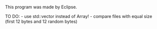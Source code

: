 ﻿This program was made by Eclipse.

TO DO: 
        - use std::vector instead of Array!
        - compare files with equal size (first 12 bytes and 12 random bytes)
        
